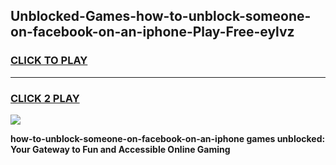 
## Unblocked-Games-how-to-unblock-someone-on-facebook-on-an-iphone-Play-Free-eylvz
<h3>
<a href="https://premium76.site?title=how-to-unblock-someone-on-facebook-on-an-iphone&ref=23A">CLICK TO PLAY</a></h3>
<hr>

<h3>
<a href="https://premium76.site?title=how-to-unblock-someone-on-facebook-on-an-iphone&ref=23A">CLICK 2 PLAY</a>
  
</h3>

<a href="https://premium76.site?title=how-to-unblock-someone-on-facebook-on-an-iphone&ref=23A"><img src="https://clearcache.store/games.png"></a>


**how-to-unblock-someone-on-facebook-on-an-iphone games unblocked: Your Gateway to Fun and Accessible Online Gaming**
